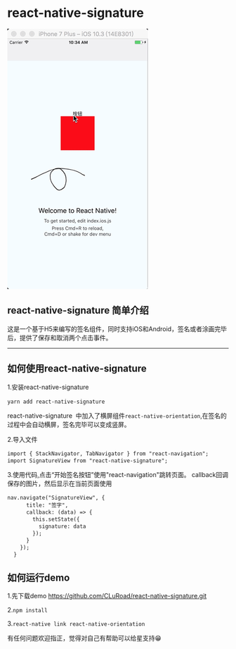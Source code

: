 # react-native-signature

[![xcode config](https://raw.githubusercontent.com/CLuRoad/react-native-signature/master/demo.gif)](#demo)


## react-native-signature 简单介绍
这是一个基于H5来编写的签名组件，同时支持iOS和Android，签名或者涂画完毕后，提供了保存和取消两个点击事件。

-------
## 如何使用react-native-signature


1.安装react-native-signature

`yarn add react-native-signature`

react-native-signature  中加入了横屏组件`react-native-orientation`,在签名的过程中会自动横屏，签名完毕可以变成竖屏。

2.导入文件
```
import { StackNavigator, TabNavigator } from "react-navigation";
import SignatureView from "react-native-signature";
```
3.使用代码,点击“开始签名按钮”使用"react-navigation"跳转页面。 callback回调保存的图片，然后显示在当前页面使用

```
nav.navigate("SignatureView", {
      title: "签字",
      callback: (data) => {
        this.setState({
          signature: data
        });
      }
    });
  }
```

## 如何运行demo
1.先下载demo https://github.com/CLuRoad/react-native-signature.git

2.`npm install`

3.`react-native link react-native-orientation`

有任何问题欢迎指正，觉得对自己有帮助可以给星支持😁

